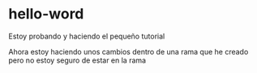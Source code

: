 # hello-word
Estoy probando y haciendo el pequeño tutorial


Ahora estoy haciendo unos cambios dentro de una rama que he creado pero no estoy seguro de estar en la rama
